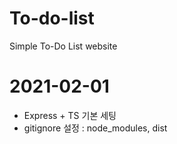 # To-do-list
 Simple To-Do List website

# 2021-02-01

- Express + TS 기본 세팅
- gitignore 설정 : node_modules, dist 